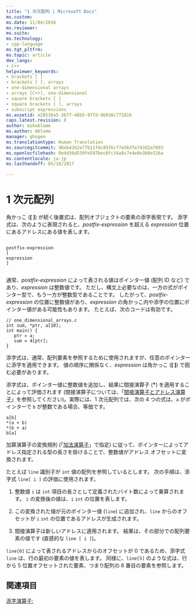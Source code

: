 ```yaml
---
title: "1 次元配列 | Microsoft Docs"
ms.custom: 
ms.date: 11/04/2016
ms.reviewer: 
ms.suite: 
ms.technology:
- cpp-language
ms.tgt_pltfrm: 
ms.topic: article
dev_langs:
- C++
helpviewer_keywords:
- brackets [ ]
- brackets [ ], arrays
- one-dimensional arrays
- arrays [C++], one-dimensional
- square brackets [ ]
- square brackets [ ], arrays
- subscript expressions
ms.assetid: e28536e5-3b77-46b5-97fd-9b938c771816
caps.latest.revision: 8
author: mikeblome
ms.author: mblome
manager: ghogen
ms.translationtype: Human Translation
ms.sourcegitcommit: d6eb43b2e77b11f4c85f6cf7e563fe743d2a7093
ms.openlocfilehash: 0edd36d539fe597bec8fc34a8c7e4e0e3b8e526a
ms.contentlocale: ja-jp
ms.lasthandoff: 05/18/2017

---
```

# <a name="one-dimensional-arrays"></a>1 次元配列
角かっこ (**[ ]**) が続く後置式は、配列オブジェクトの要素の添字表現です。 添字式は、次のように表現されると、*postfix-expression* を超える *expression* 位置にあるアドレスにある値を表します。  
  
```  
  
postfix-expression  
[  
expression  
]  
  
```  
  
 通常、*postfix-expression* によって表される値はポインター値 (配列 ID など) であり、*expression* は整数値です。 ただし、構文上必要なのは、一方の式がポインター型で、もう一方が整数型であることです。 したがって、*postfix-expression* の位置に整数値があり、*expression* の角かっこ内や添字の位置にポインター値がある可能性もあります。 たとえば、次のコードは有効です。  
  
```  
// one_dimensional_arrays.c  
int sum, *ptr, a[10];  
int main() {  
   ptr = a;  
   sum = 4[ptr];  
}  
```  
  
 添字式は、通常、配列要素を参照するために使用されますが、任意のポインターに添字を適用できます。 値の順序に関係なく、*expression* は角かっこ (**[ ]**) で囲む必要があります。  
  
 添字式は、ポインター値に整数値を追加し、結果に間接演算子 (**\***) を適用することによって評価されます (間接演算子については、「[間接演算子とアドレス演算子](../c-language/indirection-and-address-of-operators.md)」を参照してください)。実際には、1 次元配列では、次の 4 つの式は、`a` がポインターで `b` が整数である場合、等価です。  
  
```  
a[b]  
*(a + b)  
*(b + a)  
b[a]  
```  
  
 加算演算子の変換規則 (「[加法演算子](../c-language/c-additive-operators.md)」で指定) に従って、ポインターによってアドレス指定される型の長さを掛けることで、整数値がアドレス オフセットに変換されます。  
  
 たとえば `line` 識別子が `int` 値の配列を参照しているとします。 次の手順は、添字式 `line[ i ]` の評価に使用されます。  
  
1.  整数値 `i` は `int` 項目の長さとして定義されたバイト数によって乗算されます。 `i` の変換後の値は、`i` `int` の位置を表します。  
  
2.  この変換された値が元のポインター値 (`line`) に追加され、`line` からのオフセットが `i` `int` の位置であるアドレスが生成されます。  
  
3.  間接演算子は新しいアドレスに適用されます。 結果は、その部分での配列要素の値です (直感的な `line [ i ]`)。  
  
 `line[0]` によって表されるアドレスからのオフセットが 0 であるため、添字式 `line` は、行の最初の要素の値を表します。 同様に、`line[5]` のような式は、行から 5 位置オフセットされた要素、つまり配列の 6 番目の要素を参照します。  
  
## <a name="see-also"></a>関連項目  
 [添字演算子:](../cpp/subscript-operator.md)
